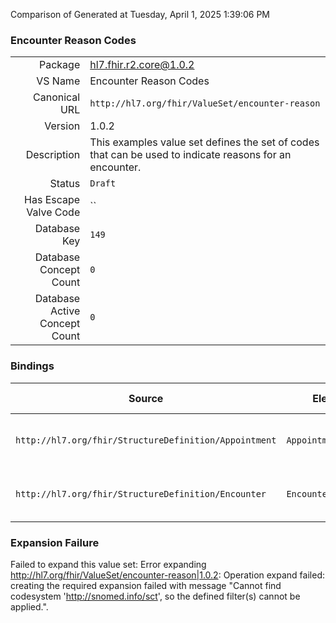 Comparison of 
Generated at Tuesday, April 1, 2025 1:39:06 PM

### Encounter Reason Codes

|      |     |
| ---: | --- |
| Package | hl7.fhir.r2.core@1.0.2 |
| VS Name | Encounter Reason Codes |
| Canonical URL | `http://hl7.org/fhir/ValueSet/encounter-reason` |
| Version | 1.0.2 |
| Description | This examples value set defines the set of codes that can be used to indicate reasons for an encounter. |
| Status | `Draft` |
| Has Escape Valve Code | `` |
| Database Key | `149` |
| Database Concept Count | `0` |
| Database Active Concept Count | `0` |
### Bindings

| Source | Element | Binding | Strength | Element Short |
| ------ | ------- | ------- | -------- | ------------- |
| `http://hl7.org/fhir/StructureDefinition/Appointment` | `Appointment.reason` | `http://hl7.org/fhir/ValueSet/encounter-reason` | `Required` | Reason this appointment is scheduled |
| `http://hl7.org/fhir/StructureDefinition/Encounter` | `Encounter.reason` | `http://hl7.org/fhir/ValueSet/encounter-reason` | `Example` | Reason the encounter takes place (code) |

### Expansion Failure

Failed to expand this value set: Error expanding http://hl7.org/fhir/ValueSet/encounter-reason|1.0.2: Operation expand failed: creating the required expansion failed with message "Cannot find codesystem 'http://snomed.info/sct', so the defined filter(s) cannot be applied.".
